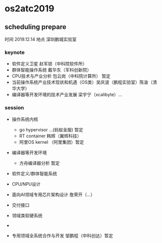 # os2atc2019

## scheduling prepare
时间 2019.12.14
地点 深圳鹏城实验室
 
### keynote
 - 软件定义卫星 赵军锁（中科院软件所） 
 - 群体智能操作系统 戴华东（军科创新院）
 - CPU技术与产业分析 包云岗（中科院计算所） 暂定 
 - 当前操作系统产业技术现状和机遇（OS类）吴庆波（鹏程实验室）陈渝（清华大学） 
 - 编译器等开发环境的技术产业发展 梁宇宁（xcalibyte）...

### session
 - 操作系统内核
   - go hypervisor ...(蚂蚁金服)  暂定
   - RT container 韩辉（翼辉科技）
   - 阿里OS kernel （阿里集团）暂定
   
 - 编译器等开发环境
   - 方舟编译器分析  暂定
   
 - 软件定义/群体智能系统
 - CPU/NPU设计
  - 面向AI领域专用芯片架构设计 詹荣开（...）

 - 交付接口
 
 - 领域类软硬系统
  - 
  - 专用领域全系统合作与开发  邹鹏程（中科创达）暂定
